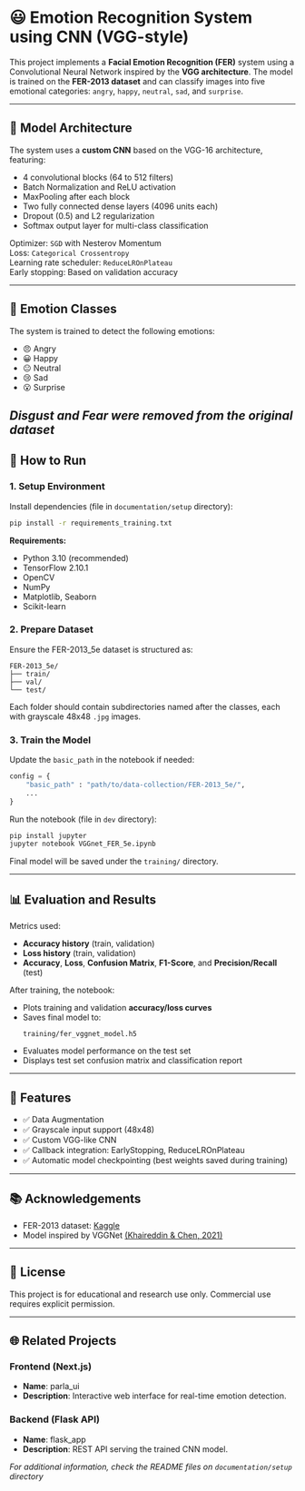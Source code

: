 
# 😃 Emotion Recognition System using CNN (VGG-style)

This project implements a **Facial Emotion Recognition (FER)** system using a Convolutional Neural Network inspired by the **VGG architecture**. The model is trained on the **FER-2013 dataset** and can classify images into five emotional categories: `angry`, `happy`, `neutral`, `sad`, and `surprise`.

---

## 🧠 Model Architecture

The system uses a **custom CNN** based on the VGG-16 architecture, featuring:

- 4 convolutional blocks (64 to 512 filters)
- Batch Normalization and ReLU activation
- MaxPooling after each block
- Two fully connected dense layers (4096 units each)
- Dropout (0.5) and L2 regularization
- Softmax output layer for multi-class classification

Optimizer: `SGD` with Nesterov Momentum  
Loss: `Categorical Crossentropy`  
Learning rate scheduler: `ReduceLROnPlateau`  
Early stopping: Based on validation accuracy

---

## 🧪 Emotion Classes

The system is trained to detect the following emotions:

- 😠 Angry
- 😀 Happy
- 😐 Neutral
- 😢 Sad
- 😮 Surprise

_*Disgust and Fear were removed from the original dataset*_
---

## 🚀 How to Run

### 1. Setup Environment

Install dependencies (file in `documentation/setup` directory):

```bash
pip install -r requirements_training.txt
```

**Requirements:**

- Python 3.10 (recommended)
- TensorFlow 2.10.1
- OpenCV
- NumPy
- Matplotlib, Seaborn
- Scikit-learn

### 2. Prepare Dataset

Ensure the FER-2013_5e dataset is structured as:

```
FER-2013_5e/
├── train/
├── val/
└── test/
```

Each folder should contain subdirectories named after the classes, each with grayscale 48x48 `.jpg` images.

### 3. Train the Model

Update the `basic_path` in the notebook if needed:

```python
config = {
    "basic_path" : "path/to/data-collection/FER-2013_5e/",
    ...
}
```

Run the notebook (file in `dev` directory):

```bash
pip install jupyter
jupyter notebook VGGnet_FER_5e.ipynb
```

Final model will be saved under the `training/` directory.

---

## 📊 Evaluation and Results

Metrics used:

- **Accuracy history** (train, validation)
- **Loss history** (train, validation)
- **Accuracy**, **Loss**, **Confusion Matrix**, **F1-Score**, and **Precision/Recall** (test)

After training, the notebook:

- Plots training and validation **accuracy/loss curves**
- Saves final model to:
  ```
  training/fer_vggnet_model.h5
  ```
- Evaluates model performance on the test set
- Displays test set confusion matrix and classification report

---

## 📌 Features

- ✅ Data Augmentation
- ✅ Grayscale input support (48x48)
- ✅ Custom VGG-like CNN
- ✅ Callback integration: EarlyStopping, ReduceLROnPlateau
- ✅ Automatic model checkpointing (best weights saved during training)

---

## 📚 Acknowledgements

- FER-2013 dataset: [Kaggle](https://www.kaggle.com/datasets/pankaj4321/fer-2013-facial-expression-dataset)
- Model inspired by VGGNet [(Khaireddin & Chen, 2021)](https://doi.org/10.48550/arxiv.2105.03588)

---

## 📝 License

This project is for educational and research use only. Commercial use requires explicit permission.

---

## 🌐 Related Projects

### **Frontend (Next.js)**
- **Name**: parla_ui
- **Description**: Interactive web interface for real-time emotion detection.

### **Backend (Flask API)**
- **Name**: flask_app
- **Description**: REST API serving the trained CNN model.

_For additional information, check the README files on `documentation/setup` directory_
